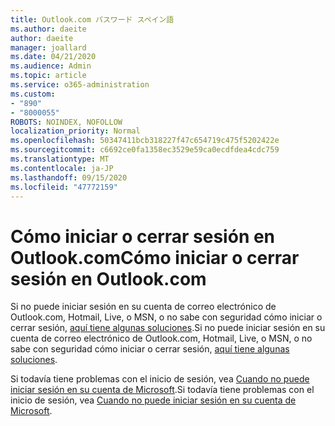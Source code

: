 ```yaml
---
title: Outlook.com パスワード スペイン語
ms.author: daeite
author: daeite
manager: joallard
ms.date: 04/21/2020
ms.audience: Admin
ms.topic: article
ms.service: o365-administration
ms.custom:
- "890"
- "8000055"
ROBOTS: NOINDEX, NOFOLLOW
localization_priority: Normal
ms.openlocfilehash: 50347411bcb318227f47c654719c475f5202422e
ms.sourcegitcommit: c6692ce0fa1358ec3529e59ca0ecdfdea4cdc759
ms.translationtype: MT
ms.contentlocale: ja-JP
ms.lasthandoff: 09/15/2020
ms.locfileid: "47772159"
---
```

# <a name="cmo-iniciar-o-cerrar-sesin-en-outlookcom"></a><span data-ttu-id="208c0-102">Cómo iniciar o cerrar sesión en Outlook.com</span><span class="sxs-lookup"><span data-stu-id="208c0-102">Cómo iniciar o cerrar sesión en Outlook.com</span></span>

<span data-ttu-id="208c0-103">Si no puede iniciar sesión en su cuenta de correo electrónico de Outlook.com, Hotmail, Live, o MSN, o no sabe con seguridad cómo iniciar o cerrar sesión, [aquí tiene algunas soluciones](https://support.office.com/es-es/article/cómo-iniciar-o-cerrar-sesión-en-outlook-com-e08eb8ac-ac27-49f4-a400-a47311e1ee7e?wt.mc_id=Office_Outlook_com_Alchemy).</span><span class="sxs-lookup"><span data-stu-id="208c0-103">Si no puede iniciar sesión en su cuenta de correo electrónico de Outlook.com, Hotmail, Live, o MSN, o no sabe con seguridad cómo iniciar o cerrar sesión, [aquí tiene algunas soluciones](https://support.office.com/es-es/article/cómo-iniciar-o-cerrar-sesión-en-outlook-com-e08eb8ac-ac27-49f4-a400-a47311e1ee7e?wt.mc_id=Office_Outlook_com_Alchemy).</span></span>

<span data-ttu-id="208c0-104">Si todavía tiene problemas con el inicio de sesión, vea [Cuando no puede iniciar sesión en su cuenta de Microsoft](https://go.microsoft.com/fwlink/p/?linkid=837479).</span><span class="sxs-lookup"><span data-stu-id="208c0-104">Si todavía tiene problemas con el inicio de sesión, vea [Cuando no puede iniciar sesión en su cuenta de Microsoft](https://go.microsoft.com/fwlink/p/?linkid=837479).</span></span>